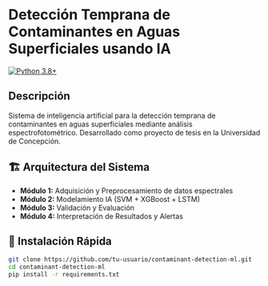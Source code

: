 # Detección Temprana de Contaminantes en Aguas Superficiales usando IA

[![Python 3.8+](https://img.shields.io/badge/python-3.8+-blue.svg)](https://www.python.org/downloads/)


##  Descripción

Sistema de inteligencia artificial para la detección temprana de contaminantes en aguas superficiales mediante análisis espectrofotométrico. Desarrollado como proyecto de tesis en la Universidad de Concepción.

## 🏗️ Arquitectura del Sistema

- **Módulo 1:** Adquisición y Preprocesamiento de datos espectrales
- **Módulo 2:** Modelamiento IA (SVM + XGBoost + LSTM)
- **Módulo 3:** Validación y Evaluación
- **Módulo 4:** Interpretación de Resultados y Alertas

## 🚀 Instalación Rápida

```bash
git clone https://github.com/tu-usuario/contaminant-detection-ml.git
cd contaminant-detection-ml
pip install -r requirements.txt
